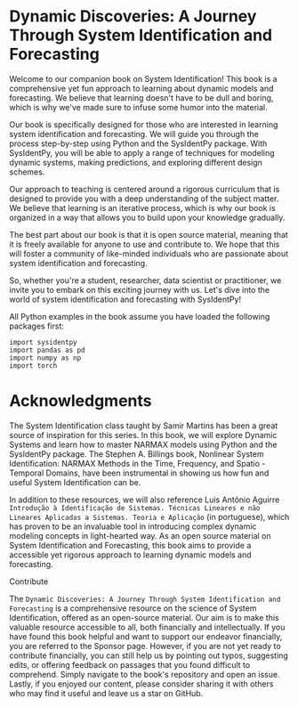 # Dynamic Discoveries: A Journey Through System Identification and Forecasting

Welcome to our companion book on System Identification! This book is a comprehensive yet fun approach to learning about dynamic models and forecasting. We believe that learning doesn't have to be dull and boring, which is why we've made sure to infuse some humor into the material.

Our book is specifically designed for those who are interested in learning system identification and forecasting.  We will guide you through the process step-by-step using Python and the SysIdentPy package. With SysIdentPy, you will be able to apply a range of techniques for modeling dynamic systems, making predictions, and exploring different design schemes.

Our approach to teaching is centered around a rigorous curriculum that is designed to provide you with a deep understanding of the subject matter. We believe that learning is an iterative process, which is why our book is organized in a way that allows you to build upon your knowledge gradually.

The best part about our book is that it is open source material, meaning that it is freely available for anyone to use and contribute to. We hope that this will foster a community of like-minded individuals who are passionate about system identification and forecasting.

So, whether you're a student, researcher, data scientist or practitioner, we invite you to embark on this exciting journey with us. Let's dive into the world of system identification and forecasting with SysIdentPy!

All Python examples in the book assume you have loaded the following packages first:

```
import sysidentpy
import pandas as pd
import numpy as np
import torch
```

# Acknowledgments
The System Identification class taught by Samir Martins has been a great source of inspiration for this series. In this book, we will explore Dynamic Systems and learn how to master NARMAX models using Python and the SysIdentPy package. The Stephen A. Billings book, Nonlinear System Identification: NARMAX Methods in the Time, Frequency, and Spatio -Temporal Domains, have been instrumental in showing us how fun and useful System Identification can be.

In addition to these resources, we will also reference Luis Antônio Aguirre `Introdução à Identificação de Sistemas. Técnicas Lineares e não Lineares Aplicadas a Sistemas. Teoria e Aplicação` (in portuguese), which has proven to be an invaluable tool in introducing complex dynamic modeling concepts in light-hearted way. As an open source material on System Identification and Forecasting, this book aims to provide a accessible yet rigorous approach to learning dynamic models and forecasting.

Contribute

The `Dynamic Discoveries: A Journey Through System Identification and Forecasting` is a comprehensive resource on the science of System Identification, offered as an open-source material. Our aim is to make this valuable resource accessible to all, both financially and intellectually. If you have found this book helpful and want to support our endeavor financially, you are referred to the Sponsor page. However, if you are not yet ready to contribute financially, you can still help us by pointing out typos, suggesting edits, or offering feedback on passages that you found difficult to comprehend. Simply navigate to the book's repository and open an issue. Lastly, if you enjoyed our content, please consider sharing it with others who may find it useful and leave us a star on GitHub.